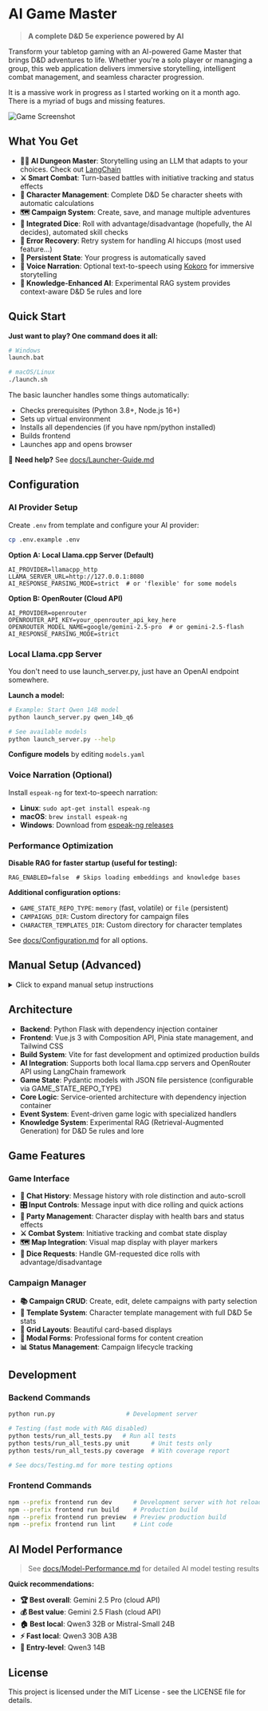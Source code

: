 # AI Game Master

> **A complete D&D 5e experience powered by AI**

Transform your tabletop gaming with an AI-powered Game Master that brings D&D adventures to life. Whether you're a solo player or managing a group, this web application delivers immersive storytelling, intelligent combat management, and seamless character progression.

It is a massive work in progress as I started working on it a month ago. There is a myriad of bugs and missing features.

![Game Screenshot](./docs/State-Of-Play-24-May-2025.png)

## What You Get

- **🧙‍♂️ AI Dungeon Master**: Storytelling using an LLM that adapts to your choices. Check out [LangChain](https://github.com/langchain-ai/langchain)
- **⚔️ Smart Combat**: Turn-based battles with initiative tracking and status effects  
- **🎯 Character Management**: Complete D&D 5e character sheets with automatic calculations
- **🗺️ Campaign System**: Create, save, and manage multiple adventures
- **🎲 Integrated Dice**: Roll with advantage/disadvantage (hopefully, the AI decides), automated skill checks
- **🔄 Error Recovery**: Retry system for handling AI hiccups (most used feature...)
- **💾 Persistent State**: Your progress is automatically saved
- **🎤 Voice Narration**: Optional text-to-speech using [Kokoro](https://github.com/hexgrad/kokoro) for immersive storytelling
- **🧠 Knowledge-Enhanced AI**: Experimental RAG system provides context-aware D&D 5e rules and lore

## Quick Start

**Just want to play? One command does it all:**

```bash
# Windows
launch.bat

# macOS/Linux  
./launch.sh
```

The basic launcher handles some things automatically:
- Checks prerequisites (Python 3.8+, Node.js 16+)
- Sets up virtual environment  
- Installs all dependencies (if you have npm/python installed)
- Builds frontend
- Launches app and opens browser

📖 **Need help?** See [docs/Launcher-Guide.md](docs/Launcher-Guide.md)

## Configuration

### AI Provider Setup

Create `.env` from template and configure your AI provider:

```bash
cp .env.example .env
```

**Option A: Local Llama.cpp Server (Default)**
```env
AI_PROVIDER=llamacpp_http
LLAMA_SERVER_URL=http://127.0.0.1:8080
AI_RESPONSE_PARSING_MODE=strict  # or 'flexible' for some models
```

**Option B: OpenRouter (Cloud API)**
```env
AI_PROVIDER=openrouter
OPENROUTER_API_KEY=your_openrouter_api_key_here
OPENROUTER_MODEL_NAME=google/gemini-2.5-pro  # or gemini-2.5-flash
AI_RESPONSE_PARSING_MODE=strict
```

### Local Llama.cpp Server

You don't need to use launch_server.py, just have an OpenAI endpoint somewhere.

**Launch a model:**
```bash
# Example: Start Qwen 14B model
python launch_server.py qwen_14b_q6

# See available models
python launch_server.py --help
```

**Configure models** by editing `models.yaml`

### Voice Narration (Optional)

Install `espeak-ng` for text-to-speech narration:
- **Linux**: `sudo apt-get install espeak-ng`
- **macOS**: `brew install espeak-ng`  
- **Windows**: Download from [espeak-ng releases](https://github.com/espeak-ng/espeak-ng/releases)

### Performance Optimization

**Disable RAG for faster startup (useful for testing):**
```env
RAG_ENABLED=false  # Skips loading embeddings and knowledge bases
```

**Additional configuration options:**
- `GAME_STATE_REPO_TYPE`: `memory` (fast, volatile) or `file` (persistent)
- `CAMPAIGNS_DIR`: Custom directory for campaign files
- `CHARACTER_TEMPLATES_DIR`: Custom directory for character templates

See [docs/Configuration.md](docs/Configuration.md) for all options.

## Manual Setup (Advanced)

<details>
<summary>Click to expand manual setup instructions</summary>

1. **Clone repository:**
   ```bash
   git clone https://github.com/mmerah/ai-gamemaster.git
   cd ai-gamemaster
   ```

2. **Backend setup:**
   ```bash
   pip install -r requirements.txt
   cp .env.example .env  # Configure your AI provider
   ```

3. **Frontend setup:**
   ```bash
   npm --prefix frontend install
   cp frontend/.env.example frontend/.env
   ```

4. **Development mode:**
   ```bash
   # Terminal 1: Backend (http://127.0.0.1:5000)
   python run.py
   
   # Terminal 2: Frontend (http://localhost:5173)  
   npm --prefix frontend run dev
   ```

5. **Production build:**
   ```bash
   npm --prefix frontend run build
   python run.py  # Serves built frontend
   ```

</details>

## Architecture

- **Backend**: Python Flask with dependency injection container
- **Frontend**: Vue.js 3 with Composition API, Pinia state management, and Tailwind CSS
- **Build System**: Vite for fast development and optimized production builds
- **AI Integration**: Supports both local llama.cpp servers and OpenRouter API using LangChain framework
- **Game State**: Pydantic models with JSON file persistence (configurable via GAME_STATE_REPO_TYPE)
- **Core Logic**: Service-oriented architecture with dependency injection container
- **Event System**: Event-driven game logic with specialized handlers
- **Knowledge System**: Experimental RAG (Retrieval-Augmented Generation) for D&D 5e rules and lore

## Game Features

### Game Interface
- **📜 Chat History**: Message history with role distinction and auto-scroll
- **🎛️ Input Controls**: Message input with dice rolling and quick actions
- **👥 Party Management**: Character display with health bars and status effects
- **⚔️ Combat System**: Initiative tracking and combat state display
- **🗺️ Map Integration**: Visual map display with player markers
- **🎲 Dice Requests**: Handle GM-requested dice rolls with advantage/disadvantage

### Campaign Manager
- **📚 Campaign CRUD**: Create, edit, delete campaigns with party selection
- **📄 Template System**: Character template management with full D&D 5e stats
- **🎨 Grid Layouts**: Beautiful card-based displays
- **📝 Modal Forms**: Professional forms for content creation
- **📊 Status Management**: Campaign lifecycle tracking

## Development

### Backend Commands
```bash
python run.py                    # Development server

# Testing (fast mode with RAG disabled)
python tests/run_all_tests.py   # Run all tests
python tests/run_all_tests.py unit      # Unit tests only
python tests/run_all_tests.py coverage  # With coverage report

# See docs/Testing.md for more testing options
```

### Frontend Commands
```bash
npm --prefix frontend run dev      # Development server with hot reload
npm --prefix frontend run build    # Production build
npm --prefix frontend run preview  # Preview production build
npm --prefix frontend run lint     # Lint code
```

## AI Model Performance

> See [docs/Model-Performance.md](docs/Model-Performance.md) for detailed AI model testing results

**Quick recommendations:**
- **🏆 Best overall**: Gemini 2.5 Pro (cloud API)
- **💰 Best value**: Gemini 2.5 Flash (cloud API)  
- **🏠 Best local**: Qwen3 32B or Mistral-Small 24B
- **⚡ Fast local**: Qwen3 30B A3B
- **🎯 Entry-level**: Qwen3 14B

## License

This project is licensed under the MIT License - see the LICENSE file for details.

